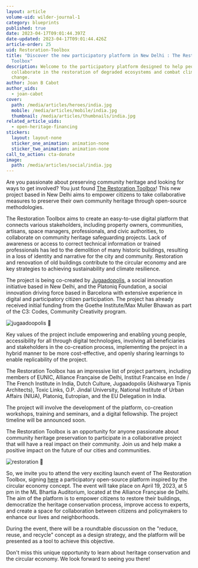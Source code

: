 ```yaml
---
layout: article
volume-uid: wilder-journal-1
category: blueprints
published: true
date: 2023-04-17T09:01:44.397Z
date-updated: 2023-04-17T09:01:44.426Z
article-order: 25
uid: Restoration-Toolbox
title: "Discover the new participatory platform in New Delhi : The Restoration
  Toolbox"
description: Welcome to the participatory platform designed to help people
  collaborate in the restoration of degraded ecosystems and combat climate
  change.
author: Joan B Cabot
author_uids:
  - joan-cabot
cover:
  path: /media/articles/heroes/india.jpg
  mobile: /media/articles/mobile/india.jpg
  thumbnail: /media/articles/thumbnails/india.jpg
related_article_uids:
  - open-heritage-financing
stickers:
  layout: layout-none
  sticker_one_animation: animation-none
  sticker_two_animation: animation-none
call_to_action: cta-donate
image:
  path: /media/articles/social/india.jpg
---
```

Are you passionate about preserving community heritage and looking for ways to get involved? You just found [The Restoration Toolbox](https://therestorationtoolbox.com/)! This new project based in New Delhi aims to empower citizens to take collaborative measures to preserve their own community heritage through open-source methodologies.

The Restoration Toolbox aims to create an easy-to-use digital platform that connects various stakeholders, including property owners, communities, artisans, space managers, professionals, and civic authorities, to collaborate on community heritage safeguarding projects. Lack of awareness or access to correct technical information or trained professionals has led to the demolition of many historic buildings, resulting in a loss of identity and narrative for the city and community. Restoration and renovation of old buildings contribute to the circular economy and are key strategies to achieving sustainability and climate resilience.

The project is being co-created by [Jugaadopolis](https://jugaadopolis.com/), a social innovation initiative based in New Delhi, and the Platoniq Foundation, a social innovation driving force based in Barcelona with extensive experience in digital and participatory citizen participation. The project has already received initial funding from the Goethe Institute/Max Muller Bhawan as part of the C3: Codes, Community Creativity program.

<img style="margin: 0 auto" src="https://www.goteo.org/img/700x0/jugaadoopolis.jpg" alt="jugaadoopolis 🫧">

Key values of the project include empowering and enabling young people, accessibility for all through digital technologies, involving all beneficiaries and stakeholders in the co-creation process, implementing the project in a hybrid manner to be more cost-effective, and openly sharing learnings to enable replicability of the project.

The Restoration Toolbox has an impressive list of project partners, including members of EUNIC, Alliance Française de Delhi, Institut Francaise en Inde / The French Institute in India, Dutch Culture, Jugaadopolis (Aishwarya Tipnis Architects), Toxic Links, O.P. Jindal University, National Institute of Urban Affairs (NIUA), Platoniq, Eutropian, and the EU Delegation in India.

The project will involve the development of the platform, co-creation workshops, training and seminars, and a digital fellowship. The project timeline will be announced soon.

The Restoration Toolbox is an opportunity for anyone passionate about community heritage preservation to participate in a collaborative project that will have a real impact on their community. Join us and help make a positive impact on the future of our cities and communities.

<img style="margin: 0 auto" src="https://www.goteo.org/img/700x0/restoration.png" alt="restoration 🫧">

So, we invite you to attend the very exciting launch event of The Restoration Toolbox, signing [here](https://docs.google.com/forms/d/e/1FAIpQLSfTQUBjz4G894x3wNgKYMrTCH7xIlKsma4Z_DBvuqMdAJXDJg/viewform) a participatory open-source platform inspired by the circular economy concept. The event will take place on April 19, 2023, at 5 pm in the ML Bhartia Auditorium, located at the Alliance Française de Delhi. The aim of the platform is to empower citizens to restore their buildings, democratize the heritage conservation process, improve access to experts, and create a space for collaboration between citizens and policymakers to enhance our lives and neighborhoods.

During the event, there will be a roundtable discussion on the "reduce, reuse, and recycle" concept as a design strategy, and the platform will be presented as a tool to achieve this objective.

Don't miss this unique opportunity to learn about heritage conservation and the circular economy. We look forward to seeing you there!